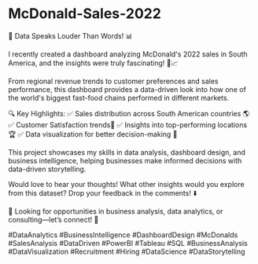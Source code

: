 # McDonald-Sales-2022
🚀 Data Speaks Louder Than Words! 📊

I recently created a dashboard analyzing McDonald's 2022 sales in South America, and the insights were truly fascinating! 🍔📈

From regional revenue trends to customer preferences and sales performance, this dashboard provides a data-driven look into how one of the world's biggest fast-food chains performed in different markets.

🔍 Key Highlights:
✅ Sales distribution across South American countries 🌎
✅ Customer Satisfaction trends📆
✅ Insights into top-performing locations 🏆
✅ Data visualization for better decision-making 🎯

This project showcases my skills in data analysis, dashboard design, and business intelligence, helping businesses make informed decisions with data-driven storytelling.

Would love to hear your thoughts! What other insights would you explore from this dataset? Drop your feedback in the comments! ⬇️

📢 Looking for opportunities in business analysis, data analytics, or consulting—let’s connect! 🚀

#DataAnalytics #BusinessIntelligence #DashboardDesign #McDonalds #SalesAnalysis #DataDriven #PowerBI #Tableau #SQL #BusinessAnalysis #DataVisualization #Recruitment #Hiring #DataScience #DataStorytelling
